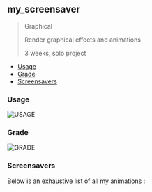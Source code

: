 ## my_screensaver
> Graphical
>
> Render graphical effects and animations
>
> 3 weeks, solo project

- [Usage](#usage)
- [Grade](#grade)
- [Screensavers](#screensavers)

### Usage

![USAGE](bonus/usage.png)

### Grade

![GRADE](bonus/grade_black.png)

### Screensavers

Below is an exhaustive list of all my animations :